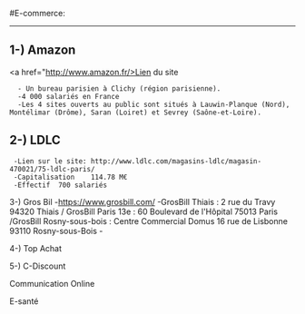 #E-commerce:
<html>
  <head>
  <title>StoryMapJSWeb</title>
  </head>
  
  <body>
    <hr />

<h2>1-) Amazon</h2>

<a href="http://www.amazon.fr/>Lien du site</a>
 
      - Un bureau parisien à Clichy (région parisienne).
      -4 000 salariés en France
      -Les 4 sites ouverts au public sont situés à Lauwin-Planque (Nord), Montélimar (Drôme), Saran (Loiret) et Sevrey (Saône-et-Loire).
      
  <h2>2-) LDLC</h2>
  
     -Lien sur le site: http://www.ldlc.com/magasins-ldlc/magasin-470021/75-ldlc-paris/
     -Capitalisation	114.78 M€
     -Effectif	700 salariés
     
3-) Gros Bil
      -https://www.grosbill.com/
      -GrosBill Thiais : 2 rue du Travy 94320 Thiais / GrosBill Paris 13e : 60 Boulevard de l'Hôpital 75013 Paris /GrosBill Rosny-sous-bois : Centre Commercial Domus 16 rue de Lisbonne 93110 Rosny-sous-Bois
      -
      

4-) Top Achat

5-) C-Discount

 
Communication Online

E-santé
 </body>
 
</html> 
